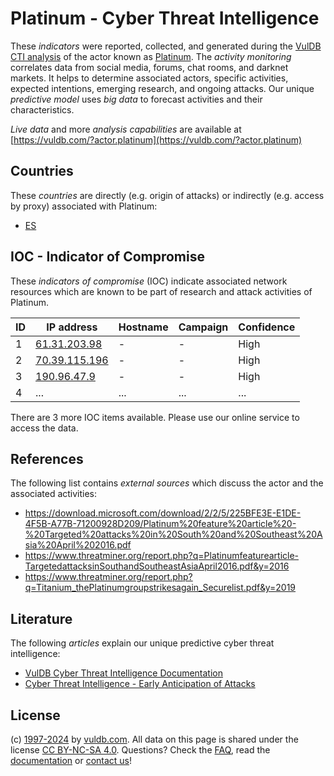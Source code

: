 # Platinum - Cyber Threat Intelligence

These _indicators_ were reported, collected, and generated during the [VulDB CTI analysis](https://vuldb.com/?kb.cti) of the actor known as [Platinum](https://vuldb.com/?actor.platinum). The _activity monitoring_ correlates data from social media, forums, chat rooms, and darknet markets. It helps to determine associated actors, specific activities, expected intentions, emerging research, and ongoing attacks. Our unique _predictive model_ uses _big data_ to forecast activities and their characteristics.

_Live data_ and more _analysis capabilities_ are available at [https://vuldb.com/?actor.platinum](https://vuldb.com/?actor.platinum)

## Countries

These _countries_ are directly (e.g. origin of attacks) or indirectly (e.g. access by proxy) associated with Platinum:

* [ES](https://vuldb.com/?country.es)

## IOC - Indicator of Compromise

These _indicators of compromise_ (IOC) indicate associated network resources which are known to be part of research and attack activities of Platinum.

ID | IP address | Hostname | Campaign | Confidence
-- | ---------- | -------- | -------- | ----------
1 | [61.31.203.98](https://vuldb.com/?ip.61.31.203.98) | - | - | High
2 | [70.39.115.196](https://vuldb.com/?ip.70.39.115.196) | - | - | High
3 | [190.96.47.9](https://vuldb.com/?ip.190.96.47.9) | - | - | High
4 | ... | ... | ... | ...

There are 3 more IOC items available. Please use our online service to access the data.

## References

The following list contains _external sources_ which discuss the actor and the associated activities:

* https://download.microsoft.com/download/2/2/5/225BFE3E-E1DE-4F5B-A77B-71200928D209/Platinum%20feature%20article%20-%20Targeted%20attacks%20in%20South%20and%20Southeast%20Asia%20April%202016.pdf
* https://www.threatminer.org/report.php?q=Platinumfeaturearticle-TargetedattacksinSouthandSoutheastAsiaApril2016.pdf&y=2016
* https://www.threatminer.org/report.php?q=Titanium_thePlatinumgroupstrikesagain_Securelist.pdf&y=2019

## Literature

The following _articles_ explain our unique predictive cyber threat intelligence:

* [VulDB Cyber Threat Intelligence Documentation](https://vuldb.com/?kb.cti)
* [Cyber Threat Intelligence - Early Anticipation of Attacks](https://www.scip.ch/en/?labs.20201022)

## License

(c) [1997-2024](https://vuldb.com/?kb.changelog) by [vuldb.com](https://vuldb.com/?kb.about). All data on this page is shared under the license [CC BY-NC-SA 4.0](https://creativecommons.org/licenses/by-nc-sa/4.0/). Questions? Check the [FAQ](https://vuldb.com/?kb.faq), read the [documentation](https://vuldb.com/?kb) or [contact us](https://vuldb.com/?contact)!
